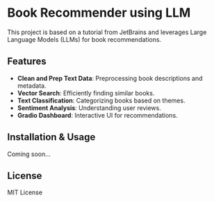 # Book Recommender using LLM

This project is based on a tutorial from JetBrains and leverages Large Language Models (LLMs) for book recommendations.

## Features
- **Clean and Prep Text Data**: Preprocessing book descriptions and metadata.
- **Vector Search**: Efficiently finding similar books.
- **Text Classification**: Categorizing books based on themes.
- **Sentiment Analysis**: Understanding user reviews.
- **Gradio Dashboard**: Interactive UI for recommendations.

## Installation & Usage
Coming soon...

## License
MIT License

